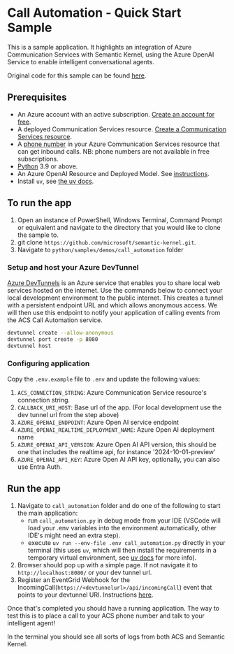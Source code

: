 # Call Automation - Quick Start Sample

This is a sample application. It highlights an integration of Azure Communication Services with Semantic Kernel, using the Azure OpenAI Service to enable intelligent conversational agents.

Original code for this sample can be found [here](https://github.com/Azure-Samples/communication-services-python-quickstarts/tree/main/callautomation-openai-sample).

## Prerequisites

- An Azure account with an active subscription. [Create an account for free](https://azure.microsoft.com/free/?WT.mc_id=A261C142F).
- A deployed Communication Services resource. [Create a Communication Services resource](https://docs.microsoft.com/azure/communication-services/quickstarts/create-communication-resource).
- A [phone number](https://learn.microsoft.com/en-us/azure/communication-services/quickstarts/telephony/get-phone-number) in your Azure Communication Services resource that can get inbound calls. NB: phone numbers are not available in free subscriptions.
- [Python](https://www.python.org/downloads/) 3.9 or above.
- An Azure OpenAI Resource and Deployed Model. See [instructions](https://learn.microsoft.com/en-us/azure/ai-services/openai/how-to/create-resource?pivots=web-portal).
- Install `uv`, see [the uv docs](https://docs.astral.sh/uv/getting-started/installation/).

## To run the app

1. Open an instance of PowerShell, Windows Terminal, Command Prompt or equivalent and navigate to the directory that you would like to clone the sample to.
2. git clone `https://github.com/microsoft/semantic-kernel.git`.
3. Navigate to `python/samples/demos/call_automation` folder

### Setup and host your Azure DevTunnel

[Azure DevTunnels](https://learn.microsoft.com/en-us/azure/developer/dev-tunnels/overview) is an Azure service that enables you to share local web services hosted on the internet. Use the commands below to connect your local development environment to the public internet. This creates a tunnel with a persistent endpoint URL and which allows anonymous access. We will then use this endpoint to notify your application of calling events from the ACS Call Automation service.

```bash
devtunnel create --allow-anonymous
devtunnel port create -p 8080
devtunnel host
```

### Configuring application

Copy the `.env.example` file to `.env` and update the following values:

1. `ACS_CONNECTION_STRING`: Azure Communication Service resource's connection string.
2. `CALLBACK_URI_HOST`: Base url of the app. (For local development use the dev tunnel url from the step above)
3. `AZURE_OPENAI_ENDPOINT`: Azure Open AI service endpoint
4. `AZURE_OPENAI_REALTIME_DEPLOYMENT_NAME`: Azure Open AI deployment name
5. `AZURE_OPENAI_API_VERSION`: Azure Open AI API version, this should be one that includes the realtime api, for instance '2024-10-01-preview'
6. `AZURE_OPENAI_API_KEY`: Azure Open AI API key, optionally, you can also use Entra Auth.

## Run the app

1. Navigate to `call_automation` folder and do one of the following to start the main application:
   - run `call_automation.py` in debug mode from your IDE (VSCode will load your .env variables into the environment automatically, other IDE's might need an extra step).
   - execute `uv run --env-file .env call_automation.py` directly in your terminal (this uses `uv`, which will then install the requirements in a temporary virtual environment, see [uv docs](https://docs.astral.sh/uv/guides/scripts) for more info).
2. Browser should pop up with a simple page. If not navigate it to `http://localhost:8080/` or your dev tunnel url.
3. Register an EventGrid Webhook for the IncomingCall(`https://<devtunnelurl>/api/incomingCall`) event that points to your devtunnel URI. Instructions [here](https://learn.microsoft.com/en-us/azure/communication-services/concepts/call-automation/incoming-call-notification).

Once that's completed you should have a running application. The way to test this is to place a call to your ACS phone number and talk to your intelligent agent!

In the terminal you should see all sorts of logs from both ACS and Semantic Kernel.
